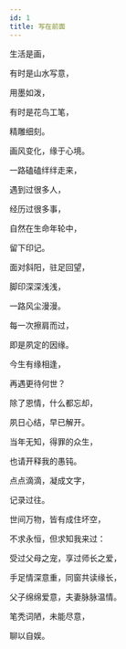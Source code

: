 ```yaml
---
id: 1
title: 写在前面
---
```

生活是画，

有时是山水写意，

用墨如泼，

有时是花鸟工笔，

精雕细刻。

画风变化，缘于心境。

一路磕磕绊绊走来，

遇到过很多人，

经历过很多事，

自然在生命年轮中，

留下印记。

面对斜阳，驻足回望，

脚印深深浅浅，

一路风尘漫漫。

每一次擦肩而过，

即是夙定的因缘。

今生有缘相逢，

再遇更待何世？

除了恩情，什么都忘却，

夙日心结，早已解开。

当年无知，得罪的众生，

也请开释我的愚钝。

点点滴滴，凝成文字，

记录过往。

世间万物，皆有成住坏空，

不求永恒，但求知我来过：

受过父母之宠，享过师长之爱，

手足情深意重，同窗共读缘长，

父子绵绵爱意，夫妻脉脉温情。

笔秃词陋，未能尽意，

聊以自娱。
